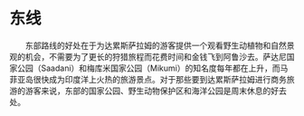 # 东线
　　东部路线的好处在于为达累斯萨拉姆的游客提供一个观看野生动植物和自然景观的机会，不需要为了更长的狩猎旅程而花费时间和金钱飞到阿鲁沙去。萨达尼国家公园（Saadani）和梅库米国家公园（Mikumi）的知名度每年都在上升，而马菲亚岛很快成为印度洋上火热的旅游景点。对于那些要到达累斯萨拉姆进行商务旅游的游客来说，东部的国家公园、野生动物保护区和海洋公园是周末休息的好去处。